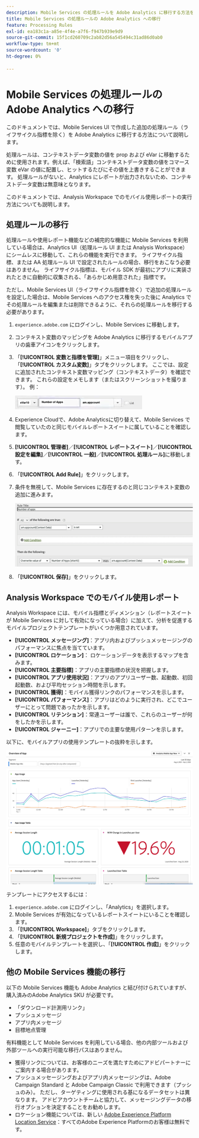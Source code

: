 ```yaml
---
description: Mobile Services の処理ルールを Adobe Analytics に移行する方法を説明します
title: Mobile Services の処理ルールの Adobe Analytics への移行
feature: Processing Rules
exl-id: ea183c1a-a85e-4f4e-a7f6-f947b939e9d9
source-git-commit: 15f1cd260709c2ab82d56a545494c31ad86d0ab0
workflow-type: tm+mt
source-wordcount: '0'
ht-degree: 0%

---
```


# Mobile Services の処理ルールの Adobe Analytics への移行

このドキュメントでは、Mobile Services UI で作成した追加の処理ルール（ライフサイクル指標を除く）を Adobe Analytics に移行する方法について説明します。

処理ルールは、コンテキストデータ変数の値を prop および eVar に移動するために使用されます。例えば、「検索語」コンテキストデータ変数の値をコマース変数 eVar の値に配置し、ヒットするたびにその値を上書きすることができます。 処理ルールがないと、Analytics にレポートが出力されないため、コンテキストデータ変数は無意味となります。

このドキュメントでは、Analysis Workspace でのモバイル使用レポートの実行方法についても説明します。

## 処理ルールの移行

処理ルールや使用レポート機能などの補完的な機能に Mobile Services を利用している場合は、Analytics UI（処理ルール UI または Analysis Workspace）にシームレスに移動して、これらの機能を実行できます。 ライフサイクル指標、または AA 処理ルール UI で設定されたルールの場合、移行をおこなう必要はありません。 ライフサイクル指標は、モバイル SDK が最初にアプリに実装されたときに自動的に収集される、「あらかじめ用意された」指標です。

ただし、Mobile Services UI（ライフサイクル指標を除く）で追加の処理ルールを設定した場合は、Mobile Services へのアクセス権を失った後に Analytics でその処理ルールを編集または削除できるように、それらの処理ルールを移行する必要があります。

1. `experience.adobe.com` にログインし、Mobile Services に移動します。
1. コンテキスト変数のマッピングを Adobe Analytics に移行するモバイルアプリの歯車アイコンをクリックします。
1. 「**[!UICONTROL 変数と指標を管理]**」メニュー項目をクリックし、「**[!UICONTROL カスタム変数]**」タブをクリックします。 ここでは、設定に追加されたコンテキスト変数マッピング（コンテキストデータ）を確認できます。 これらの設定をメモします（またはスクリーンショットを撮ります）。 例：

   ![コンテキスト変数](assets/context-var.png)

1. Experience Cloudで、Adobe Analyticsに切り替えて、Mobile Services で閲覧していたのと同じモバイルレポートスイートに属していることを確認します。
1. **[!UICONTROL 管理者]**／**[!UICONTROL レポートスイート]**／**[!UICONTROL 設定を編集]**／**[!UICONTROL 一般]**／**[!UICONTROL 処理ルール]**&#x200B;に移動します。
1. 「**[!UICONTROL Add Rule]**」をクリックします。
1. 条件を無視して、Mobile Services に存在するのと同じコンテキスト変数の追加に進みます。

   ![処理ルール](assets/proc-rule.png)

1. 「**[!UICONTROL 保存]**」をクリックします。

## Analysis Workspace でのモバイル使用レポート

Analysis Workspace には、モバイル指標とディメンション（レポートスイートが Mobile Services に対して有効になっている場合）に加えて、分析を促進するモバイルプロジェクトテンプレートがいくつか用意されています。

* **[!UICONTROL メッセージング]**：アプリ内およびプッシュメッセージングのパフォーマンスに焦点を当てています。
* **[!UICONTROL ロケーション]**： ロケーションデータを表示するマップを含みます。
* **[!UICONTROL 主要指標]**：アプリの主要指標の状況を把握します。
* **[!UICONTROL アプリ使用状況]**：アプリのアプリユーザー数、起動数、初回起動数、および平均セッション時間を示します。
* **[!UICONTROL 獲得]**：モバイル獲得リンクのパフォーマンスを示します。
* **[!UICONTROL パフォーマンス]**：アプリはどのように実行され、どこでユーザーにとって問題であったかを示します。
* **[!UICONTROL リテンション]**：常連ユーザーは誰で、これらのユーザーが何をしたかを示します。
* **[!UICONTROL ジャーニー]**：アプリでの主要な使用パターンを示します。

以下に、モバイルアプリの使用テンプレートの抜粋を示します。

![モバイルアプリの使用状況](assets/mobile-app-usage.png)

テンプレートにアクセスするには：

1. `experience.adobe.com` にログインし、「Analytics」を選択します。
1. Mobile Services が有効になっているレポートスイートにいることを確認します。
1. 「**[!UICONTROL Workspace]**」タブをクリックします。
1. 「**[!UICONTROL 新規プロジェクトを作成]**」をクリックします。
1. 任意のモバイルテンプレートを選択し、「**[!UICONTROL 作成]**」をクリックします。

## 他の Mobile Services 機能の移行

以下の Mobile Services 機能も Adobe Analytics と結び付けられていますが、購入済みのAdobe Analytics SKU が必要です。

* 「ダウンロード計測用リンク」
* プッシュメッセージ
* アプリ内メッセージ
* 目標地点管理

有料機能として Mobile Services を利用している場合、他の内部ツールおよび外部ツールへの実行可能な移行パスはありません。

* 獲得リンクについては、お客様のニーズを満たすためにアドビパートナーにご案内する場合があります。
* プッシュメッセージングおよびアプリ内メッセージングは、Adobe Campaign Standard と Adobe Campaign Classic で利用できます（プッシュのみ）。 ただし、ターゲティングに使用される基になるデータセットは異なります。 アドビアカウントチームと協力して、メッセージングデータの移行オプションを決定することをお勧めします。
* ロケーション機能については、新しい [Adobe Experience Platform Location Service](https://www.adobe.com/jp/experience-platform/location-service.html)：すべてのAdobe Experience Platformのお客様は無料です。
